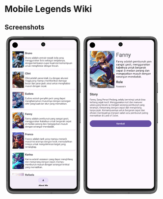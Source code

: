 # Mobile Legends Wiki

## Screenshots

<div style="display: flex; justify-content: space-around;">
  <img src="https://github.com/tarunawahyudi/mobile-legends-wiki/blob/master/screenshot/ss_1.png" alt="Screenshot 1" style="width: 48%;"/>
  <img src="https://github.com/tarunawahyudi/mobile-legends-wiki/blob/master/screenshot/ss_2.png" alt="Screenshot 2" style="width: 48%;"/>
</div>
